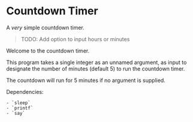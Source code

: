 Countdown Timer
===============

A *very* simple countdown timer.

> TODO: Add option to input hours or minutes

Welcome to the countdown timer.

This program takes a single integer as an unnamed argument, as input to designate the number of minutes (default 5) to run the countdown timer.

The countdown will run for 5 minutes if no argument is supplied.

Dependencies:

    - `sleep`
    - `printf`
    - `say`

